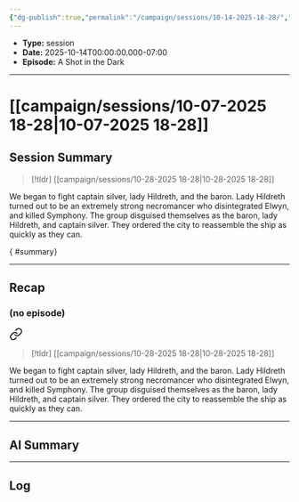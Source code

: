 ```yaml
---
{"dg-publish":true,"permalink":"/campaign/sessions/10-14-2025-18-28/","created":"2025-10-28T18:31:16.180-07:00","updated":"2025-10-29T15:35:54.976-07:00"}
---
```



<p><span><ul>
<li dir="auto"><strong>Type:</strong> session</li>
<li dir="auto"><strong>Date:</strong> 2025-10-14T00:00:00.000-07:00</li>
<li dir="auto"><strong>Episode:</strong> A Shot in the Dark</li>
</ul></span></p>

---

# [[campaign/sessions/10-07-2025 18-28\|10-07-2025 18-28]]

## Session Summary
> [!tldr] [[campaign/sessions/10-28-2025 18-28\|10-28-2025 18-28]]
> 
We began to fight captain silver, lady Hildreth, and the baron. Lady Hildreth turned out to be an extremely strong necromancer who disintegrated Elwyn, and killed Symphony. The group disguised themselves as the baron, lady Hildreth, and captain silver. They ordered the city to reassemble the ship as quickly as they can.
>
{ #summary}


---

## Recap
### **(no episode)**

<div class="transclusion internal-embed is-loaded"><a class="markdown-embed-link" href="/campaign/sessions/10-14-2025-18-28/#summary" aria-label="Open link"><svg xmlns="http://www.w3.org/2000/svg" width="24" height="24" viewBox="0 0 24 24" fill="none" stroke="currentColor" stroke-width="2" stroke-linecap="round" stroke-linejoin="round" class="svg-icon lucide-link"><path d="M10 13a5 5 0 0 0 7.54.54l3-3a5 5 0 0 0-7.07-7.07l-1.72 1.71"></path><path d="M14 11a5 5 0 0 0-7.54-.54l-3 3a5 5 0 0 0 7.07 7.07l1.71-1.71"></path></svg></a><div class="markdown-embed">



> [!tldr] [[campaign/sessions/10-28-2025 18-28\|10-28-2025 18-28]]
> 
We began to fight captain silver, lady Hildreth, and the baron. Lady Hildreth turned out to be an extremely strong necromancer who disintegrated Elwyn, and killed Symphony. The group disguised themselves as the baron, lady Hildreth, and captain silver. They ordered the city to reassemble the ship as quickly as they can.
> 

</div></div>


---
## AI Summary

---
## Log
